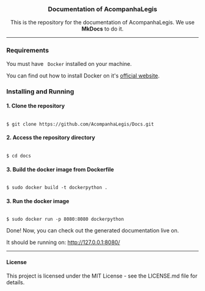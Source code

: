 

  <h3 align="center">Documentation of AcompanhaLegis</h3>

  <p align="center">
    This is the repository for the documentation of AcompanhaLegis. We use <b>MkDocs</b> to do it.
  </p>

<hr>

### Requirements

You must have <code> Docker</code> installed on your machine.

You can find out how to install Docker on it's <a href="https://docs.docker.com/get-docker/">official website</a>.

### Installing and Running

#### 1. Clone the repository

<code>
$ git clone https://github.com/AcompanhaLegis/Docs.git
</code>

#### 2. Access the repository directory

<code>
$ cd docs
</code>

#### 3. Build the docker image from Dockerfile

<code>
$ sudo docker build -t dockerpython .
</code>

#### 3. Run the docker image

<code>
$ sudo docker run -p 8080:8080 dockerpython
</code>

Done! Now, you can check out the generated documentation live on.

It should be running on: http://127.0.0.1:8080/

<hr>

#### License

This project is licensed under the MIT License - see the LICENSE.md file for details.
